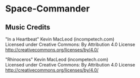 # Space-Commander

## Music Credits
"In a Heartbeat" Kevin MacLeod (incompetech.com)\
Licensed under Creative Commons: By Attribution 4.0 License\
http://creativecommons.org/licenses/by/4.0/

"Rhinoceros" Kevin MacLeod (incompetech.com)\
Licensed under Creative Commons: By Attribution 4.0 License\
http://creativecommons.org/licenses/by/4.0/

